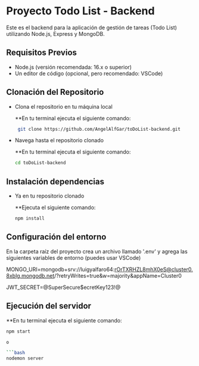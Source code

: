 # Proyecto Todo List - Backend

Este es el backend para la aplicación de gestión de tareas (Todo List) utilizando Node.js, Express y MongoDB.

## Requisitos Previos

- Node.js (versión recomendada: 16.x o superior)
- Un editor de código (opcional, pero recomendado: VSCode)

## Clonación del Repositorio

- Clona el repositorio en tu máquina local

   **En tu terminal ejecuta el siguiente comando:
  ```bash
   git clone https://github.com/AngelAlfGar/toDoList-backend.git

- Navega hasta el repositorio clonado

  **En tu terminal ejecuta el siguiente comando:
  ```bash
  cd toDoList-backend

## Instalación dependencias

- Ya en tu repositorio clonado
  
  **Ejecuta el siguiente comando:
  ```bash
  npm install

## Configuración del entorno

  En la carpeta raíz del proyecto crea un archivo llamado '.env' y agrega las siguientes variables de entorno (puedes usar VSCode)

  MONGO_URI=mongodb+srv://luigyalfaro64:rOrTXRHZL8mhX0eS@cluster0.8xblg.mongodb.net/?retryWrites=true&w=majority&appName=Cluster0
  
  JWT_SECRET=@SuperSecure$ecretKey123!@

## Ejecución del servidor

  **En tu terminal ejecuta el siguiente comando:
  ```bash
  npm start 

  o

  ```bash
  nodemon server

